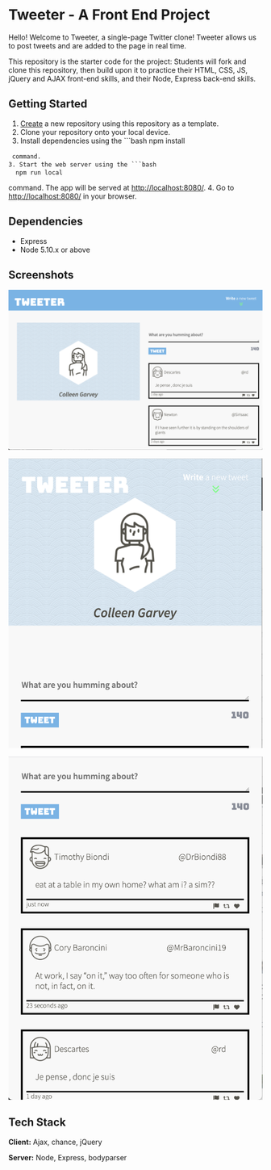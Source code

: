 # Tweeter - A Front End Project

Hello! Welcome to Tweeter, a single-page Twitter clone!
Tweeter allows us to post tweets and are added to the page in real time.



This repository is the starter code for the project: Students will fork and clone this repository, then build upon it to practice their HTML, CSS, JS, jQuery and AJAX front-end skills, and their Node, Express back-end skills.

## Getting Started

1. [Create](https://docs.github.com/en/repositories/creating-and-managing-repositories/creating-a-repository-from-a-template) a new repository using this repository as a template.
2. Clone your repository onto your local device.
3. Install dependencies using the ```bash
  npm install
```
 command.
3. Start the web server using the ```bash
  npm run local
```
 command. The app will be served at <http://localhost:8080/>.
4. Go to <http://localhost:8080/> in your browser.

## Dependencies

- Express
- Node 5.10.x or above


## Screenshots

![Desktop view of app](https://github.com/cogarvey/tweeter/blob/master/public/docs/Screen%20Shot%202022-06-23%20at%209.18.02%20PM.png?raw=true)

![Mobile/Tablet view of app](https://github.com/cogarvey/tweeter/blob/master/public/docs/Screen%20Shot%202022-06-23%20at%209.18.23%20PM.png?raw=true)

![Tweets](https://github.com/cogarvey/tweeter/blob/master/public/docs/Screen%20Shot%202022-06-23%20at%209.19.51%20PM.png?raw=true)

## Tech Stack

**Client:** Ajax, chance, jQuery

**Server:** Node, Express, bodyparser